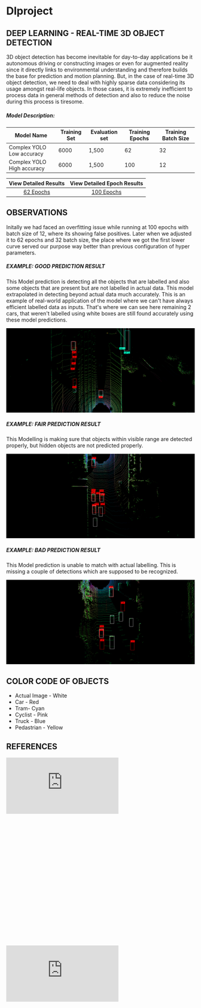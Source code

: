 # Dlproject


## DEEP LEARNING - REAL-TIME 3D OBJECT DETECTION
3D object detection has become inevitable for day-to-day applications be it autonomous driving or constructing images or even for augmented reality since it directly links to environmental understanding and therefore builds the base for prediction and motion planning. But, in the case of real-time 3D object detection, we need to deal with highly sparse data considering its usage amongst real-life objects. In those cases, it is extremely inefficient to process data in general methods of detection and also to reduce the noise during this process is tiresome.

##### Model Description:

| Model Name          | Training Set             | Evaluation set |Training Epochs|Training Batch Size|
|-------------------- | -------------------------|----------------|---------------|-------------------|        
| Complex YOLO Low accuracy        |      6000                | 1,500          | 62            | 32                |
| Complex YOLO High accuracy       |      6000                | 1,500          | 100           | 12                |

View Detailed Results     |  View Detailed Epoch Results
:-------------------------:|:-------------------------:
[62 Epochs](https://github.com/Dhuldhoyavarun/Dlproject/blob/main/results/loss_vs_epoch.png)  |  [100 Epochs](https://github.com/Dhuldhoyavarun/Dlproject/blob/main/results/loss%20vs%20epoch%202.png)


## OBSERVATIONS

Initally we had faced an overfitting issue while running at 100 epochs with batch size of 12, where its showing false positives. Later when we adjusted it to 62 epochs and 32 batch size, the place where we got the first lower curve served our purpose way better than previous configuration of hyper parameters. 


##### EXAMPLE: GOOD PREDICTION RESULT
This Model prediction is detecting all the objects that are labelled and also some objects that are present but are not labelled in actual data. This model extrapolated in detecting beyond actual data much accurately. This is an example of real-world application of the model where we can't have always efficient labelled data as inputs. That's where we can see here remaining 2 cars, that weren't labelled using white boxes are still found accurately using these model predictions.
 <p align="center">
  <img height="225" width="630" src="https://github.com/Dhuldhoyavarun/Dlproject/blob/main/results/eval_bv006036-good.png">
</p>

##### EXAMPLE: FAIR PREDICTION RESULT
This Modelling is making sure that objects  within visible range are detected properly, but hidden objects are not predicted properly. 
 <p align="center">
  <img height="225" width="630" src="https://github.com/Dhuldhoyavarun/Dlproject/blob/main/results/model_fair.png">
</p>

##### EXAMPLE: BAD PREDICTION RESULT
This Model prediction is unable to match with actual labelling. This is missing a couple of detections which are supposed to be recognized.   

 <p align="center">
  <img height="225" width="630" src="https://github.com/Dhuldhoyavarun/Dlproject/blob/main/results/model_bad.png">
</p>


## COLOR CODE OF OBJECTS

* Actual Image - White
* Car - Red
* Tram- Cyan
* Cyclist - Pink
* Truck - Blue
* Pedastrian - Yellow





## REFERENCES
![Complex-YOLO: An Euler-Region-Proposal for
Real-time 3D Object Detection on Point Clouds](https://arxiv.org/pdf/1803.06199.pdf)
  
![LO3D: End-to-end real-time 3D Oriented Object Bounding Box Detection from LiDAR Point Cloud](htps://arxiv.org/pdf/1808.02350v1.pdf)  

![Expandable YOLO: 3D Object Detection from RGB-D Images](htps://arxiv.org/ftp/arxiv/papers/2006/2006.14837.pdf)

![VoxelNet: End-to-End Learning for Point Cloud Based 3D Object Detection](https://arxiv.org/pdf/1711.06396.pdf)



